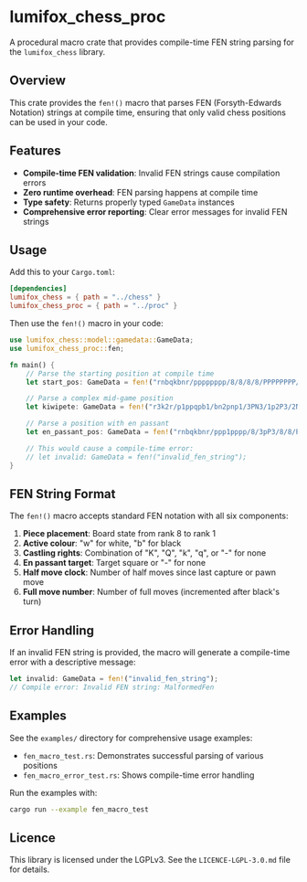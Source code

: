 # lumifox_chess_proc

A procedural macro crate that provides compile-time FEN string parsing for the `lumifox_chess` library.

## Overview

This crate provides the `fen!()` macro that parses FEN (Forsyth-Edwards Notation) strings at compile time, ensuring that only valid chess positions can be used in your code.

## Features

- **Compile-time FEN validation**: Invalid FEN strings cause compilation errors
- **Zero runtime overhead**: FEN parsing happens at compile time
- **Type safety**: Returns properly typed `GameData` instances
- **Comprehensive error reporting**: Clear error messages for invalid FEN strings

## Usage

Add this to your `Cargo.toml`:

```toml
[dependencies]
lumifox_chess = { path = "../chess" }
lumifox_chess_proc = { path = "../proc" }
```

Then use the `fen!()` macro in your code:

```rust
use lumifox_chess::model::gamedata::GameData;
use lumifox_chess_proc::fen;

fn main() {
    // Parse the starting position at compile time
    let start_pos: GameData = fen!("rnbqkbnr/pppppppp/8/8/8/8/PPPPPPPP/RNBQKBNR w KQkq - 0 1");

    // Parse a complex mid-game position
    let kiwipete: GameData = fen!("r3k2r/p1ppqpb1/bn2pnp1/3PN3/1p2P3/2N2Q1p/PPPBBPPP/R3K2R w KQkq - 0 1");

    // Parse a position with en passant
    let en_passant_pos: GameData = fen!("rnbqkbnr/ppp1pppp/8/3pP3/8/8/PPPP1PPP/RNBQKBNR w KQkq d6 0 2");

    // This would cause a compile-time error:
    // let invalid: GameData = fen!("invalid_fen_string");
}
```

## FEN String Format

The `fen!()` macro accepts standard FEN notation with all six components:

1. **Piece placement**: Board state from rank 8 to rank 1
2. **Active colour**: "w" for white, "b" for black
3. **Castling rights**: Combination of "K", "Q", "k", "q", or "-" for none
4. **En passant target**: Target square or "-" for none
5. **Half move clock**: Number of half moves since last capture or pawn move
6. **Full move number**: Number of full moves (incremented after black's turn)

## Error Handling

If an invalid FEN string is provided, the macro will generate a compile-time error with a descriptive message:

```rust
let invalid: GameData = fen!("invalid_fen_string");
// Compile error: Invalid FEN string: MalformedFen
```

## Examples

See the `examples/` directory for comprehensive usage examples:

- `fen_macro_test.rs`: Demonstrates successful parsing of various positions
- `fen_macro_error_test.rs`: Shows compile-time error handling

Run the examples with:

```bash
cargo run --example fen_macro_test
```

## Licence

This library is licensed under the LGPLv3. See the `LICENCE-LGPL-3.0.md` file for details.
